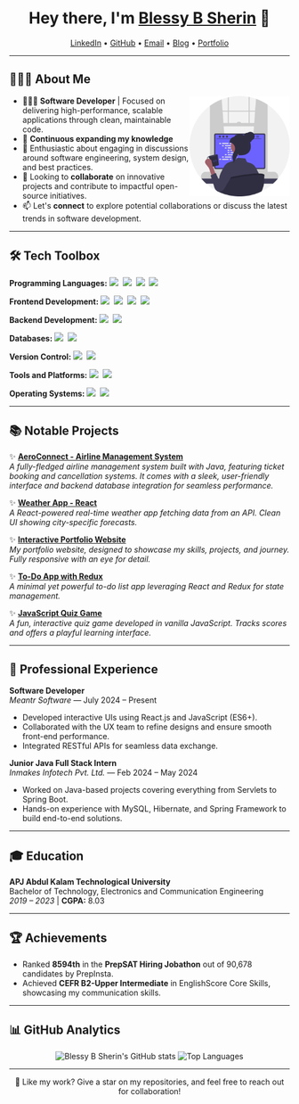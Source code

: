 <h1 align="center">Hey there, I'm <a href="https://www.linkedin.com/in/blessy-b-sherin-0799271a7/">Blessy B Sherin</a> 👋</h1>

<!--- Social and Contact Links -->
<p align="center">
  <a href="https://www.linkedin.com/in/blessy-b-sherin-0799271a7/">LinkedIn</a> •
  <a href="https://github.com/Blessy-B-Sherin">GitHub</a> •
  <a href="mailto:blessysherin995@gmail.com">Email</a> •
  <a href="https://dev.to/blessy-b-sherin">Blog</a> •
  <a href="https://blessybsherin.netlify.app/">Portfolio</a>
</p>

---

## 👩🏻‍💻 About Me

<img src="Assets/illustration.svg" align="right" width="180px" alt="Blessy B Sherin's Illustration">


- 👨🏻‍💻 **Software Developer** | Focused on delivering high-performance, scalable applications through clean, maintainable code.
- 🌱 **Continuous expanding my knowledge**
- 💬 Enthusiastic about engaging in discussions around software engineering, system design, and best practices.
- 👯 Looking to **collaborate** on innovative projects and contribute to impactful open-source initiatives.
- 📫 Let's **connect** to explore potential collaborations or discuss the latest trends in software development.

---

## 🛠 Tech Toolbox

**Programming Languages:**
<img src="https://img.shields.io/badge/-JavaScript-EDD222?logo=javascript&logoColor=white&style=flat">&nbsp;
<img src="https://img.shields.io/badge/-Java-ED8B00?logo=java&logoColor=white&style=flat">&nbsp;
<img src="https://img.shields.io/badge/-HTML5-DE5934?logo=HTML5&logoColor=white&style=flat">&nbsp;
<img src="https://img.shields.io/badge/-CSS3-2275B2?logo=CSS3&logoColor=white&style=flat">&nbsp;

**Frontend Development:**
<img src="https://img.shields.io/badge/-React-61DAFB?logo=react&logoColor=white&style=flat">&nbsp;
<img src="https://img.shields.io/badge/-Redux-764ABC?logo=redux&logoColor=white&style=flat">&nbsp;
<img src="https://img.shields.io/badge/-Bootstrap-563D7C?logo=bootstrap&logoColor=white&style=flat">&nbsp;
<img src="https://img.shields.io/badge/-Material--UI-007FFF?logo=mui&logoColor=white&style=flat">&nbsp;

**Backend Development:**
<img src="https://img.shields.io/badge/-Node.js-339933?logo=node.js&logoColor=white&style=flat">&nbsp;
<img src="https://img.shields.io/badge/-Express.js-000000?logo=express&logoColor=white&style=flat">&nbsp;

**Databases:**
<img src="https://img.shields.io/badge/-MySQL-4479A1?logo=mysql&logoColor=white&style=flat">&nbsp;
<img src="https://img.shields.io/badge/-MongoDB-47A248?logo=mongodb&logoColor=white&style=flat">&nbsp;

**Version Control:**
<img src="https://img.shields.io/badge/-Git-F05032?logo=git&logoColor=white&style=flat">&nbsp;
<img src="https://img.shields.io/badge/-GitHub-181717?logo=github&logoColor=white&style=flat">&nbsp;

**Tools and Platforms:**
<img src="https://img.shields.io/badge/-Visual%20Studio%20Code-007ACC?logo=visual-studio-code&logoColor=white&style=flat">&nbsp;
<img src="https://img.shields.io/badge/-Postman-FF6C37?logo=postman&logoColor=white&style=flat">&nbsp;

**Operating Systems:**
<img src="https://img.shields.io/badge/-Windows-0078D6?logo=windows&logoColor=white&style=flat">&nbsp;
<img src="https://img.shields.io/badge/-Linux-FCC624?logo=linux&logoColor=black&style=flat">&nbsp;

---

## 📚 Notable Projects

✨ **[AeroConnect - Airline Management System](https://github.com/Blessy-B-Sherin/AeroConnect)**  
*A fully-fledged airline management system built with Java, featuring ticket booking and cancellation systems. It comes with a sleek, user-friendly interface and backend database integration for seamless performance.*

✨ **[Weather App - React](https://github.com/Blessy-B-Sherin/React-Weather-App)**  
*A React-powered real-time weather app fetching data from an API. Clean UI showing city-specific forecasts.*

✨ **[Interactive Portfolio Website](https://blessybsherin.netlify.app/)**  
*My portfolio website, designed to showcase my skills, projects, and journey. Fully responsive with an eye for detail.*

✨ **[To-Do App with Redux](https://github.com/Blessy-B-Sherin/ToDo-App-Redux)**  
*A minimal yet powerful to-do list app leveraging React and Redux for state management.*

✨ **[JavaScript Quiz Game](https://github.com/Blessy-B-Sherin/JS-Quiz-App)**  
*A fun, interactive quiz game developed in vanilla JavaScript. Tracks scores and offers a playful learning interface.*

---

## 💼 Professional Experience

**Software Developer**  
*Meantr Software* — July 2024 – Present  
- Developed interactive UIs using React.js and JavaScript (ES6+).  
- Collaborated with the UX team to refine designs and ensure smooth front-end performance.  
- Integrated RESTful APIs for seamless data exchange.  

**Junior Java Full Stack Intern**  
*Inmakes Infotech Pvt. Ltd.* — Feb 2024 – May 2024  
- Worked on Java-based projects covering everything from Servlets to Spring Boot.  
- Hands-on experience with MySQL, Hibernate, and Spring Framework to build end-to-end solutions.

---

## 🎓 Education

**APJ Abdul Kalam Technological University**  
Bachelor of Technology, Electronics and Communication Engineering  
*2019 – 2023* | **CGPA:** 8.03

---

## 🏆 Achievements

- Ranked **8594th** in the **PrepSAT Hiring Jobathon** out of 90,678 candidates by PrepInsta.  
- Achieved **CEFR B2-Upper Intermediate** in EnglishScore Core Skills, showcasing my communication skills.

---

## 📊 GitHub Analytics

<p align="center">
  <img height="180em" src="https://github-readme-stats.vercel.app/api?username=Blessy-B-Sherin&show_icons=true&theme=radical" alt="Blessy B Sherin's GitHub stats" />
  <img height="180em" src="https://github-readme-stats.vercel.app/api/top-langs/?username=Blessy-B-Sherin&layout=compact&theme=radical" alt="Top Languages" />
</p>

---

<p align="center">🌟 Like my work? Give a star on my repositories, and feel free to reach out for collaboration!</p>
